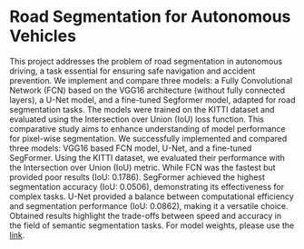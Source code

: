 # Road Segmentation for Autonomous Vehicles 

This project addresses the problem of road segmentation in autonomous driving, a task essential for ensuring safe navigation and accident prevention. We implement and compare three models: a Fully Convolutional Network (FCN) based on the VGG16 architecture (without fully connected layers), a U-Net model, and a fine-tuned Segformer model, adapted for road segmentation tasks. The models were trained on the KITTI dataset and evaluated using the Intersection over Union (IoU) loss function. This comparative study aims to enhance understanding of model performance for pixel-wise segmentation.  We successfully implemented and compared three models: VGG16 based FCN model, U-Net, and a fine-tuned SegFormer. Using the KITTI dataset, we evaluated their performance with the Intersection over Union (IoU) metric. While FCN was the fastest but provided poor results (IoU: 0.1786). SegFormer achieved the highest segmentation accuracy (IoU: 0.0506), demonstrating its effectiveness for complex tasks. U-Net provided a balance between computational efficiency and segmentation performance (IoU: 0.0862), making it a versatile choice. Obtained results highlight the trade-offs between speed and accuracy in the field of semantic segmentation tasks. For model weights, please use the [link](https://drive.google.com/file/d/1_PAsV98tOYtH7XZ-VRshg3DeuKxrnowx/view?usp=sharing).
